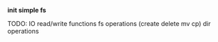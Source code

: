 **init simple fs**

TODO:
    IO read/write functions
    fs operations (create delete mv cp)
    dir operations

